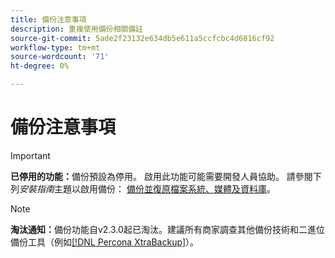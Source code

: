 ```yaml
---
title: 備份注意事項
description: 重複使用備份相關備註
source-git-commit: 5ade2f23132e634db5e611a5ccfcbc4d6816cf92
workflow-type: tm+mt
source-wordcount: '71'
ht-degree: 0%

---
```


# 備份注意事項

>[!IMPORTANT]
>
>**已停用的功能：**&#x200B;備份預設為停用。 啟用此功能可能需要開發人員協助。 請參閱下列&#x200B;_安裝指南_&#x200B;主題以啟用備份： [備份並復原檔案系統、媒體及資料庫](https://experienceleague.adobe.com/docs/commerce-operations/installation-guide/tutorials/backup.html?lang=zh-Hant)。

>[!NOTE]
>
>**淘汰通知：**&#x200B;備份功能自v2.3.0起已淘汰。建議所有商家調查其他備份技術和二進位備份工具（例如[[!DNL Percona XtraBackup]](https://www.percona.com/software/mysql-database/percona-xtrabackup)）。

